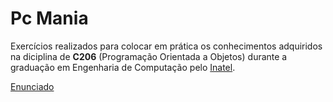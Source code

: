 # Pc Mania
Exercícios realizados para colocar em prática os conhecimentos adquiridos na diciplina de **C206** (Programação Orientada a Objetos) durante a graduação em Engenharia de Computação pelo [Inatel](https://inatel.br/home/).

[Enunciado](enunciado.pdf)